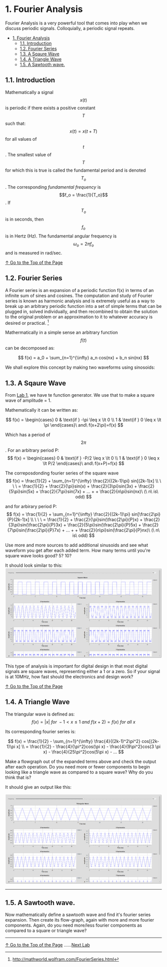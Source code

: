 # 1. Fourier Analysis

Fourier Analysis is a very powerful tool that comes into play when we discuss periodic signals. Colloquially, a periodic signal repeats.  

<!-- TOC -->

- [1. Fourier Analysis](#1-fourier-analysis)
    - [1.1. Introduction](#11-introduction)
    - [1.2. Fourier Series](#12-fourier-series)
    - [1.3. A Sqaure Wave](#13-a-sqaure-wave)
    - [1.4. A Triangle Wave](#14-a-triangle-wave)
    - [1.5. A Sawtooth wave.](#15-a-sawtooth-wave)

<!-- /TOC -->

## 1.1. Introduction

Mathematically a signal $$x(t)$$ is periodic if there exists a positive constant $$T$$ such that:
$$
x(t) = x(t + T)
$$
for all values of $$t$$. The smallest value of $$T$$ for which this is true is called the fundamental period and is denoted $$T_o$$. The corresponding *fundamental frequency* is $$f_o = \frac{1}{T_o}$$. If $$T_o$$ is in seconds, then $$f_o$$ is in Hertz (Hz). The fundamental angular frequency is $$\omega_o = 2\pi f_o$$ and is measured in rad/sec.

[↑ Go to the Top of the Page](#)

## 1.2. Fourier Series

A Fourier series is an expansion of a periodic function f(x) in terms of an infinite sum of sines and cosines. The computation and study of Fourier series is known as harmonic analysis and is extremely useful as a way to break up an arbitrary periodic function into a set of simple terms that can be plugged in, solved individually, and then recombined to obtain the solution to the original problem or an approximation to it to whatever accuracy is desired or practical. [^1]

[^1]: http://mathworld.wolfram.com/FourierSeries.html

Mathermatically in a simple sense an arbitrary function $$f(t)$$ can be decomposed as:

$$
f(x) = a_0 + \sum_{n=1}^{\infty} a_n cos(nx) + b_n sin(nx) 
$$ 


We shall explore this concept by making two waveforms using sinosoids:

## 1.3. A Sqaure Wave

From [Lab 1](../01/), we have te function generator. We use that to make a square wave of amplitude = 1. 

Mathematically it can be written as:

$$
f(x) = 
  \begin{cases} 
   0 & \text{if } -\pi \leq x \lt 0 \\
   1       & \text{if } 0 \leq x \lt \pi
  \end{cases}\ and\ f(x+2\pi)=f(x)
$$ 

Which has a period of $$2\pi$$.  For an arbitrary period P:
$$
f(x) = 
  \begin{cases} 
   0 & \text{if } -P/2 \leq x \lt 0 \\
   1       & \text{if } 0 \leq x \lt P/2
  \end{cases}\ and\ f(x+P)=f(x)
$$


The correposdonding fourier series of the square wave
$$
f(x) = \frac{1}{2} + \sum_{n=1}^{\infty} \frac{2}{(2k-1)\pi} sin[(2k-1)x] \\
\ \ \ = \frac{1}{2} + \frac{2}{\pi}sin(x) + \frac{2}{3\pi}sin(3x) + \frac{2}{5\pi}sin(5x) + \frac{2}{7\pi}sin(7x) + ... + + \frac{2}{n\pi}sin(nx)\ (\ n\ is\ odd)
$$

and for arbirary period P:
$$
f(x) = \frac{1}{2} + \sum_{n=1}^{\infty} \frac{2}{(2k-1)\pi} sin[\frac{2\pi}{P}(2k-1)x] \\
\ \ \ = \frac{1}{2} + \frac{2}{\pi}sin(\frac{2\pi}{P}x) + \frac{2}{3\pi}sin(\frac{2\pi}{P}3x) + \frac{2}{5\pi}sin(\frac{2\pi}{P}5x) + \frac{2}{7\pi}sin(\frac{2\pi}{P}7x) + ... + + \frac{2}{n\pi}sin(\frac{2\pi}{P}nx)\ (\ n\ is\ odd)
$$


Use more and more sources to add additional sinusoids and see what waveform you get after each added term.  How many terms until you're square wave looks good?  5?  10?  



It should look similar to this:
![square wave](img/1.png)

This type of analysis is important for digital design in that most digital signals are square waves, representing either a 1 or a zero.  So if your signal is at 10MHz, how fast should the electronics and design work?


[↑ Go to the Top of the Page](#)

## 1.4. A Triangle Wave

The triangular wave is defined as:
$$
f(x)=|x|\  for\ -1\lt x \leq 1\ and\ f(x+2)=f(x)\ for\ all\ x
$$

Its corresponding fourier series is:

$$
f(x) = \frac{1}{2} - \sum_{n=1}^{\infty} \frac{4}{(2k-1)^2\pi^2} cos[(2k-1)\pi x] \\
= \frac{1}{2} - \frac{4}{\pi^2}cos(\pi x) - \frac{4}{9\pi^2}cos(3 \pi x) - \frac{4}{25\pi^2}cos(5\pi x) - ...
$$

Make a flowgraph out of the expanded terms above and check the output after each operation. Do you need more or fewer components to begin looking like a triangle wave as compared to a square wave?  Why do you think that is?  

It should give an output like this:

![Triangle wave](img/2.png) 

---


## 1.5. A Sawtooth wave.

Now mathematically define a sawtooth wave and find it's fourier series expansion.  Then create its flow-graph, again with more and more fourier components.  Again, do you need more/less fourier components as compared to a square or triangle wave?  

---

[↑ Go to the Top of the Page](#) ......[Next Lab](../04)

